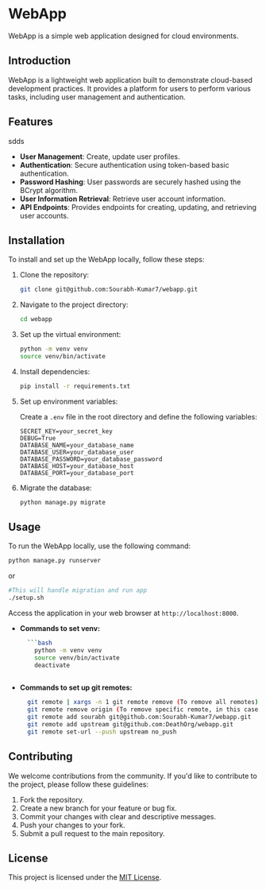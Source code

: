 # WebApp

WebApp is a simple web application designed for cloud environments.

## Introduction

WebApp is a lightweight web application built to demonstrate cloud-based development practices. It provides a platform for users to perform various tasks, including user management and authentication.

## Features
sdds
- **User Management**: Create, update user profiles.
- **Authentication**: Secure authentication using token-based basic authentication.
- **Password Hashing**: User passwords are securely hashed using the BCrypt algorithm.
- **User Information Retrieval**: Retrieve user account information.
- **API Endpoints**: Provides endpoints for creating, updating, and retrieving user accounts.

## Installation

To install and set up the WebApp locally, follow these steps:

1. Clone the repository:

    ```bash
    git clone git@github.com:Sourabh-Kumar7/webapp.git
    ```

2. Navigate to the project directory:

    ```bash
    cd webapp
    ```

3. Set up the virtual environment:

    ```bash
    python -m venv venv
    source venv/bin/activate
    ```

4. Install dependencies:

    ```bash
    pip install -r requirements.txt
    ```

5. Set up environment variables:

    Create a `.env` file in the root directory and define the following variables:

    ```plaintext
    SECRET_KEY=your_secret_key
    DEBUG=True
    DATABASE_NAME=your_database_name
    DATABASE_USER=your_database_user
    DATABASE_PASSWORD=your_database_password
    DATABASE_HOST=your_database_host
    DATABASE_PORT=your_database_port
    ```

6. Migrate the database:

    ```bash
    python manage.py migrate
    ```

## Usage

To run the WebApp locally, use the following command:

```bash
python manage.py runserver
```
or

```bash
#This will handle migration and run app
./setup.sh
```

Access the application in your web browser at `http://localhost:8000`.

- **Commands to set venv:**

  ```bash
    ```bash
      python -m venv venv
      source venv/bin/activate
      deactivate
   

- **Commands to set up git remotes:**

  ```bash
    git remote | xargs -n 1 git remote remove (To remove all remotes)
    git remote remove origin (To remove specific remote, in this case origin)
    git remote add sourabh git@github.com:Sourabh-Kumar7/webapp.git
    git remote add upstream git@github.com:DeathOrg/webapp.git
    git remote set-url --push upstream no_push

## Contributing

We welcome contributions from the community. If you'd like to contribute to the project, please follow these guidelines:

1. Fork the repository.
2. Create a new branch for your feature or bug fix.
3. Commit your changes with clear and descriptive messages.
4. Push your changes to your fork.
5. Submit a pull request to the main repository.

## License

This project is licensed under the [MIT License](LICENSE).
